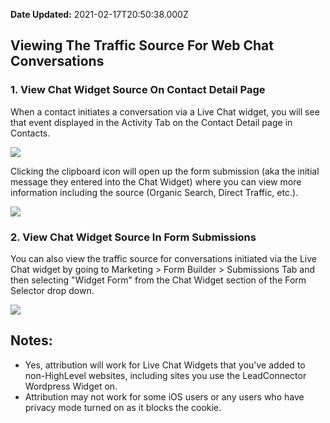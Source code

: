 **Date Updated:** 2021-02-17T20:50:38.000Z

## Viewing The Traffic Source For Web Chat Conversations

  
### 1\. View Chat Widget Source On Contact Detail Page

  
When a contact initiates a conversation via a Live Chat widget, you will see that event displayed in the Activity Tab on the Contact Detail page in Contacts.

  
![](https://s3.amazonaws.com/cdn.freshdesk.com/data/helpdesk/attachments/production/48087692052/original/cHxVNz-bkXEPjlbMI6bxwTHMO5PU1ni4Og.jpg?1613574964)

  
Clicking the clipboard icon will open up the form submission (aka the initial message they entered into the Chat Widget) where you can view more information including the source (Organic Search, Direct Traffic, etc.).

  
![](https://s3.amazonaws.com/cdn.freshdesk.com/data/helpdesk/attachments/production/48087692717/original/BoqPdR_08SjAQndwajoOr2I8Hm_aNy53Aw.jpg?1613575103)

  
### 2\. View Chat Widget Source In Form Submissions

You can also view the traffic source for conversations initiated via the Live Chat widget by going to Marketing > Form Builder > Submissions Tab and then selecting "Widget Form" from the Chat Widget section of the Form Selector drop down.

  
![](https://s3.amazonaws.com/cdn.freshdesk.com/data/helpdesk/attachments/production/48087689254/original/Yjx-8g6ASgeLimbZr2sAbPRWLZWdxOJy_A.jpg?1613574447)

  
## Notes:

  
* Yes, attribution will work for Live Chat Widgets that you've added to non-HighLevel websites, including sites you use the LeadConnector Wordpress Widget on.
* Attribution may not work for some iOS users or any users who have privacy mode turned on as it blocks the cookie.

  
